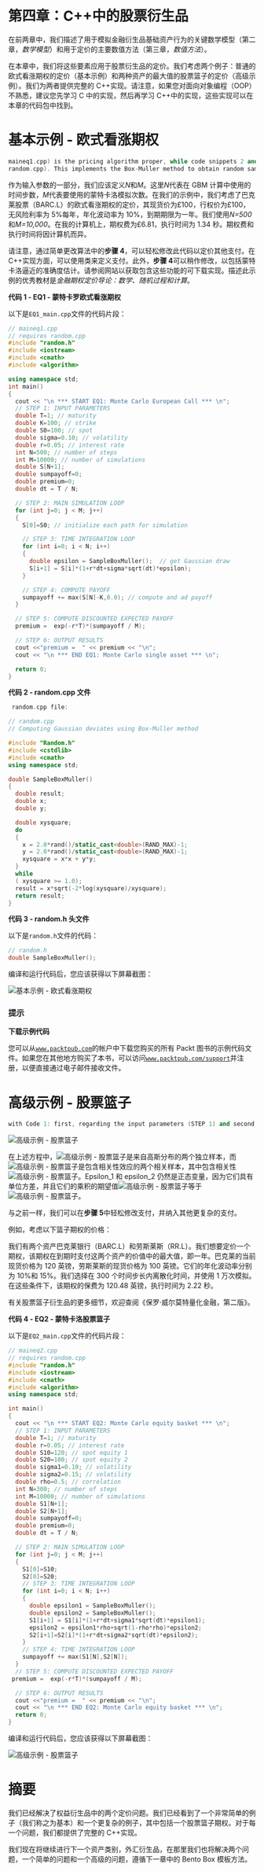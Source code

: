# 第四章：C++中的股票衍生品

在前两章中，我们描述了用于模拟金融衍生品基础资产行为的关键数学模型（第二章，*数学模型*）和用于定价的主要数值方法（第三章，*数值方法*）。

在本章中，我们将这些要素应用于股票衍生品的定价。我们考虑两个例子：普通的欧式看涨期权的定价（基本示例）和两种资产的最大值的股票篮子的定价（高级示例）。我们为两者提供完整的 C++实现。请注意，如果您对面向对象编程（OOP）不熟悉，建议您先学习 C 中的实现，然后再学习 C++中的实现，这些实现可以在本章的代码包中找到。

# 基本示例 - 欧式看涨期权

```cpp
maineq1.cpp) is the pricing algorithm proper, while code snippets 2 and 3 are auxiliary functions. The algorithm is composed of six steps, which take us from the input parameters (STEP 1) to the output of the premium value (STEP 6).
random.cpp). This implements the Box-Muller method to obtain random samples from the standard normal (Gaussian) distribution that are required for the GBM. Code snippet 3 (random.h) is simply the header file of code snippet 2 (random.cpp). The Box-Muller method takes two independent samples from a uniform distribution and transforms them into a single sample from a Gaussian distribution; this value needs to be assigned to the variable epsilon in the code. Certainly, a more efficient implementation is possible. The Box-Muller method in fact transforms a couple of uniform variables into a couple of normal variables. It would be better to also use the second normal sample, generated in the process, in order to be computationally more effective. Please refer to the book website for details of this more efficient implementation and to the original paper for further details (*A Note on the Generation of Random Normal Deviates*).
```

作为输入参数的一部分，我们应该定义*N*和*M*。这里*N*代表在 GBM 计算中使用的时间步数，*M*代表要使用的蒙特卡洛模拟次数。在我们的示例中，我们考虑了巴克莱股票（BARC.L）的欧式看涨期权的定价，其现货价为£100，行权价为£100，无风险利率为 5%每年，年化波动率为 10%，到期期限为一年。我们使用*N=500*和*M=10,000*。在我的计算机上，期权费为£6.81，执行时间为 1.34 秒。期权费和执行时间将因计算机而异。

请注意，通过简单更改算法中的**步骤 4**，可以轻松修改此代码以定价其他支付。在 C++实现方面，可以使用类来定义支付。此外，**步骤 4**可以稍作修改，以包括蒙特卡洛逼近的准确度估计。请参阅网站以获取包含这些功能的可下载实现。描述此示例的优秀教材是*金融期权定价导论：数学、随机过程和计算*。

**代码 1 - EQ1 - 蒙特卡罗欧式看涨期权**

以下是`EQ1_main.cpp`文件的代码片段：

```cpp
// maineq1.cpp
// requires random.cpp
#include "random.h"
#include <iostream>
#include <cmath>
#include <algorithm>

using namespace std;
int main()
{
  cout << "\n *** START EQ1: Monte Carlo European Call *** \n";
  // STEP 1: INPUT PARAMETERS
  double T=1; // maturity
  double K=100; // strike
  double S0=100; // spot
  double sigma=0.10; // volatility
  double r=0.05; // interest rate
  int N=500; // number of steps
  int M=10000; // number of simulations
  double S[N+1];
  double sumpayoff=0;
  double premium=0;
  double dt = T / N;

  // STEP 2: MAIN SIMULATION LOOP
  for (int j=0; j < M; j++)
  {
    S[0]=S0; // initialize each path for simulation

    // STEP 3: TIME INTEGRATION LOOP
    for (int i=0; i < N; i++)
    {
      double epsilon = SampleBoxMuller();  // get Gaussian draw
      S[i+1] = S[i]*(1+r*dt+sigma*sqrt(dt)*epsilon);
    }

    // STEP 4: COMPUTE PAYOFF
    sumpayoff += max(S[N]-K,0.0); // compute and ad payoff 
  }

  // STEP 5: COMPUTE DISCOUNTED EXPECTED PAYOFF
  premium =  exp(-r*T)*(sumpayoff / M);

  // STEP 6: OUTPUT RESULTS
  cout <<"premium =  " << premium << "\n";
  cout << "\n *** END EQ1: Monte Carlo single asset *** \n";

  return 0;
}
```

**代码 2 - random.cpp 文件**

```cpp
 random.cpp file:
```

```cpp
// random.cpp
// Computing Gaussian deviates using Box-Muller method

#include "Random.h"
#include <cstdlib>
#include <cmath>
using namespace std;

double SampleBoxMuller()
{
  double result;
  double x;
  double y;

  double xysquare;
  do
  {
    x = 2.0*rand()/static_cast<double>(RAND_MAX)-1;
    y = 2.0*rand()/static_cast<double>(RAND_MAX)-1;
    xysquare = x*x + y*y;
  }
  while
  ( xysquare >= 1.0);
  result = x*sqrt(-2*log(xysquare)/xysquare);
  return result;
}
```

**代码 3 - random.h 头文件**

以下是`random.h`文件的代码：

```cpp
// random.h
double SampleBoxMuller();
```

编译和运行代码后，您应该获得以下屏幕截图：

![基本示例 - 欧式看涨期权](img/00184.jpeg)

### 提示

**下载示例代码**

您可以从[`www.packtpub.com`](http://www.packtpub.com)的帐户中下载您购买的所有 Packt 图书的示例代码文件。如果您在其他地方购买了本书，可以访问[`www.packtpub.com/support`](http://www.packtpub.com/support)并注册，以便直接通过电子邮件接收文件。

# 高级示例 - 股票篮子

```cpp
with Code 1: first, regarding the input parameters (STEP 1) and second regarding the calculation of the GBM (STEP 4). We now need to specify the parameters for both processes, including their spot prices and volatilities. As we need to compute two correlated stochastic processes, the two Gaussian samples that are required are now computed as follows:
```

![高级示例 - 股票篮子](img/00187.jpeg)

在上述方程中，![高级示例 - 股票篮子](img/00188.jpeg)是来自高斯分布的两个独立样本，而![高级示例 - 股票篮子](img/00189.jpeg)是包含相关性效应的两个相关样本，其中包含相关性![高级示例 - 股票篮子](img/00190.jpeg)。Epsilon_1 和 epsilon_2 仍然是正态变量，因为它们具有单位方差，并且它们的乘积的期望值![高级示例 - 股票篮子](img/00191.jpeg)等于![高级示例 - 股票篮子](img/00190.jpeg)。

与之前一样，我们可以在**步骤 5**中轻松修改支付，并纳入其他更复杂的支付。

例如，考虑以下篮子期权的价格：

我们有两个资产巴克莱银行（BARC.L）和劳斯莱斯（RR.L）。我们想要定价一个期权，该期权在到期时支付这两个资产的价值中的最大值，即一年。巴克莱的当前现货价格为 120 英镑，劳斯莱斯的现货价格为 100 英镑。它们的年化波动率分别为 10%和 15%。我们选择在 300 个时间步长内离散化时间，并使用 1 万次模拟。在这些条件下，该期权的保费为 120.48 英镑，执行时间为 2.22 秒。

有关股票篮子衍生品的更多细节，欢迎查阅《保罗·威尔莫特量化金融，第二版》。

**代码 4 - EQ2 - 蒙特卡洛股票篮子**

以下是`EQ2_main.cpp`文件的代码片段：

```cpp
// maineq2.cpp
// requires random.cpp
#include "random.h"
#include <iostream>
#include <cmath>
#include <algorithm>
using namespace std;

int main()
{
  cout << "\n *** START EQ2: Monte Carlo equity basket *** \n";
  // STEP 1: INPUT PARAMETERS
  double T=1; // maturity
  double r=0.05; // interest rate
  double S10=120; // spot equity 1
  double S20=100; // spot equity 2
  double sigma1=0.10; // volatility
  double sigma2=0.15; // volatility
  double rho=0.5; // correlation
  int N=300; // number of steps
  int M=10000; // number of simulations
  double S1[N+1];
  double S2[N+1];
  double sumpayoff=0;
  double premium=0;
  double dt = T / N;

  // STEP 2: MAIN SIMULATION LOOP
  for (int j=0; j < M; j++)
  {
    S1[0]=S10;
    S2[0]=S20;
    // STEP 3: TIME INTEGRATION LOOP
    for (int i=0; i < N; i++)
    {
      double epsilon1 = SampleBoxMuller();
      double epsilon2 = SampleBoxMuller();
      S1[i+1] = S1[i]*(1+r*dt+sigma1*sqrt(dt)*epsilon1);
      epsilon2 = epsilon1*rho+sqrt(1-rho*rho)*epsilon2;
      S2[i+1]=S2[i]*(1+r*dt+sigma2*sqrt(dt)*epsilon2);
    }
    // STEP 4: TIME INTEGRATION LOOP
    sumpayoff += max(S1[N],S2[N]);
  }
  // STEP 5: COMPUTE DISCOUNTED EXPECTED PAYOFF
 premium =  exp(-r*T)*(sumpayoff / M);

  // STEP 6: OUTPUT RESULTS
  cout <<"premium =  " << premium << "\n";
  cout << "\n *** END EQ2: Monte Carlo equity basket *** \n";
  return 0;
}
```

编译和运行代码后，您应该获得以下屏幕截图：

![高级示例 - 股票篮子](img/00192.jpeg)

# 摘要

我们已经解决了权益衍生品中的两个定价问题。我们已经看到了一个非常简单的例子（我们称之为基本）和一个更复杂的例子，其中包括一个股票篮子期权。对于每一个问题，我们都提供了完整的 C++实现。

我们现在将继续进行下一个资产类别，外汇衍生品，在那里我们也将解决两个问题，一个简单的问题和一个高级的问题，遵循下一章中的 Bento Box 模板方法。
